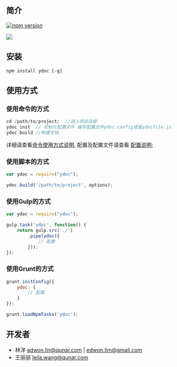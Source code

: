 ## 简介

[![npm version](https://badge.fury.io/js/ydoc.svg)](http://badge.fury.io/js/ydoc)

![](https://nodei.co/npm/ydoc.png?downloads=true&downloadRank=true&stars=true)

## 安装

```
npm install ydoc [-g]
```

## 使用方式

### 使用命令的方式

```javascript
cd /path/to/project/  //进入项目目录
ydoc init  // 初始化配置文件 编写配置文件ydoc.config或者ydocfile.js
ydoc build //构建文档
```
详细请查看[命令使用方式说明](./usage.md), 配置及配置文件请查看 [配置说明](./config.md);

### 使用脚本的方式

```javascript
var ydoc = require("ydoc");

ydoc.build('/path/to/project', options);
```

### 使用Gulp的方式

```javascript
var ydoc = require("ydoc");

gulp.task('ydoc', function() {
    return gulp.src('./')
        .pipe(ydoc({
            // 配置
        }));
});
```

### 使用Grunt的方式

```javascript
grunt.initConfig({
    ydoc: {
        // 配置
    }
});

grunt.loadNpmTasks('ydoc');
```



## 开发者

* 林洋 <adwon.lin@qunar.com> | <edwon.lim@gmail.com>
* 王丽丽 <leila.wang@qunar.com>
